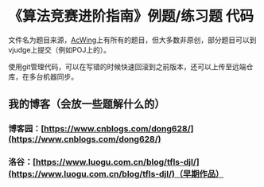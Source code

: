 # 《算法竞赛进阶指南》例题/练习题 代码

文件名为题目来源，[AcWing](https://www.acwing.com/problem/search/1/?csrfmiddlewaretoken=E5g0iLmp8axmebMfPvQo7bCK1LLBfHWdxtJ7wBnfK2uN98UUDYvtHL4iv6PlYpNd&search_content=%E7%AE%97%E6%B3%95%E7%AB%9E%E8%B5%9B%E8%BF%9B%E9%98%B6%E6%8C%87%E5%8D%97)上有所有的题目，但大多数非原创，部分题目可以到vjudge上提交（例如POJ上的）。

使用git管理代码，可以在写错的时候快速回滚到之前版本，还可以上传至远端仓库，在多台机器同步。

## 我的博客（会放一些题解什么的）

### 博客园：[https://www.cnblogs.com/dong628/](https://www.cnblogs.com/dong628/)

### 洛谷：[https://www.luogu.com.cn/blog/tfls-djl/](https://www.luogu.com.cn/blog/tfls-djl/)（早期作品）